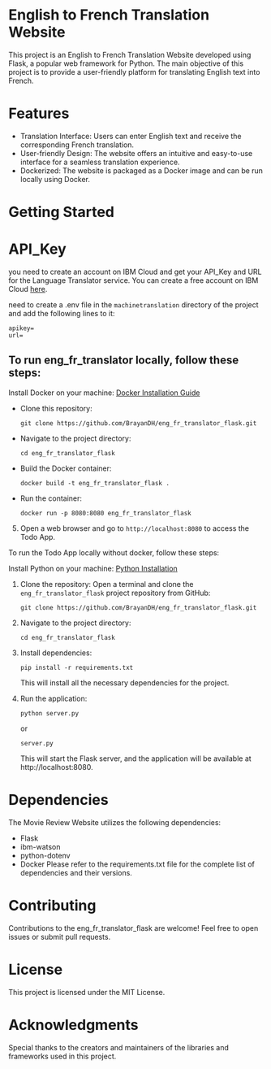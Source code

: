 # English to French Translation Website

This project is an English to French Translation Website developed using Flask, a popular web framework for Python. The main objective of this project is to provide a user-friendly platform for translating English text into French.

# Features

- Translation Interface: Users can enter English text and receive the corresponding French translation.
- User-friendly Design: The website offers an intuitive and easy-to-use interface for a seamless translation experience.
- Dockerized: The website is packaged as a Docker image and can be run locally using Docker.

# Getting Started

# API_Key

you need to create an account on IBM Cloud and get your API_Key and URL for the Language Translator service. You can create a free account on IBM Cloud [here](https://cloud.ibm.com/registration).

need to create a .env file in the `machinetranslation` directory of the project and add the following lines to it:

```
apikey=
url=

```

## To run eng_fr_translator locally, follow these steps:

Install Docker on your machine: [Docker Installation Guide ](https://docs.docker.com/engine/install/)

- Clone this repository:

  ```
  git clone https://github.com/BrayanDH/eng_fr_translator_flask.git
  ```

- Navigate to the project directory:

  ```
  cd eng_fr_translator_flask
  ```

- Build the Docker container:

  ```
  docker build -t eng_fr_translator_flask .
  ```

- Run the container:

  ```
  docker run -p 8080:8080 eng_fr_translator_flask
  ```

5. Open a web browser and go to `http://localhost:8080` to access the Todo App.

To run the Todo App locally without docker, follow these steps:

Install Python on your machine: [Python Installation](https://www.python.org/downloads/)

1. Clone the repository: Open a terminal and clone the `eng_fr_translator_flask` project repository from GitHub:

   ```
   git clone https://github.com/BrayanDH/eng_fr_translator_flask.git
   ```

2. Navigate to the project directory:

   ```
   cd eng_fr_translator_flask
   ```

3. Install dependencies:

   ```
   pip install -r requirements.txt
   ```

   This will install all the necessary dependencies for the project.

4. Run the application:

   ```
   python server.py
   ```

   or

   ```
   server.py
   ```

   This will start the Flask server, and the application will be available at http://localhost:8080.

# Dependencies

The Movie Review Website utilizes the following dependencies:

- Flask
- ibm-watson
- python-dotenv
- Docker
  Please refer to the requirements.txt file for the complete list of dependencies and their versions.

# Contributing

Contributions to the eng_fr_translator_flask are welcome! Feel free to open issues or submit pull requests.

# License

This project is licensed under the MIT License.

# Acknowledgments

Special thanks to the creators and maintainers of the libraries and frameworks used in this project.
